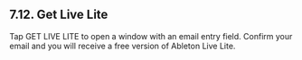 ---
---

## 7.12. Get Live Lite

Tap GET LIVE LITE to open a window with an email entry field. Confirm your email and you will receive a free version of Ableton Live Lite. 
